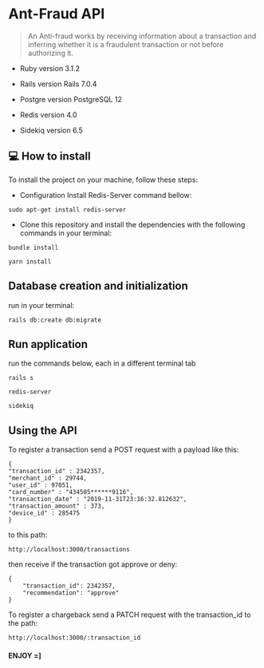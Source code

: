 
# Ant-Fraud API

> An Anti-fraud works by receiving information about a transaction and inferring whether it is a fraudulent transaction or not before authorizing it.


* Ruby version
  3.1.2

* Rails version
  Rails 7.0.4

* Postgre version
  PostgreSQL 12

* Redis version
  4.0

* Sidekiq version
  6.5


## 💻 How to install

To install the project on your machine, follow these steps:

* Configuration
  Install Redis-Server command bellow:
```
sudo apt-get install redis-server
```


* Clone this repository and install the dependencies with the following commands in your terminal:
```
bundle install
```
```
yarn install
```
## Database creation and initialization

run in your terminal:
```
rails db:create db:migrate
```

## Run application

run the commands below, each in a different terminal tab
```
rails s
```
```
redis-server
```
```
sidekiq
```

## Using the API

To register a transaction send a POST request with a payload like this:
```
{
"transaction_id" : 2342357,
"merchant_id" : 29744,
"user_id" : 97051,
"card_number" : "434505******9116",
"transaction_date" : "2019-11-31T23:16:32.812632",
"transaction_amount" : 373,
"device_id" : 285475
}
```

to this path:
```
http://localhost:3000/transactions
```

then receive if the transaction got approve or deny:
```
{
    "transaction_id": 2342357,
    "recommendation": "approve"
}
```

To register a chargeback send a PATCH request with the transaction_id to the path:
```
http://localhost:3000/:transaction_id
```



#### ENJOY =]
